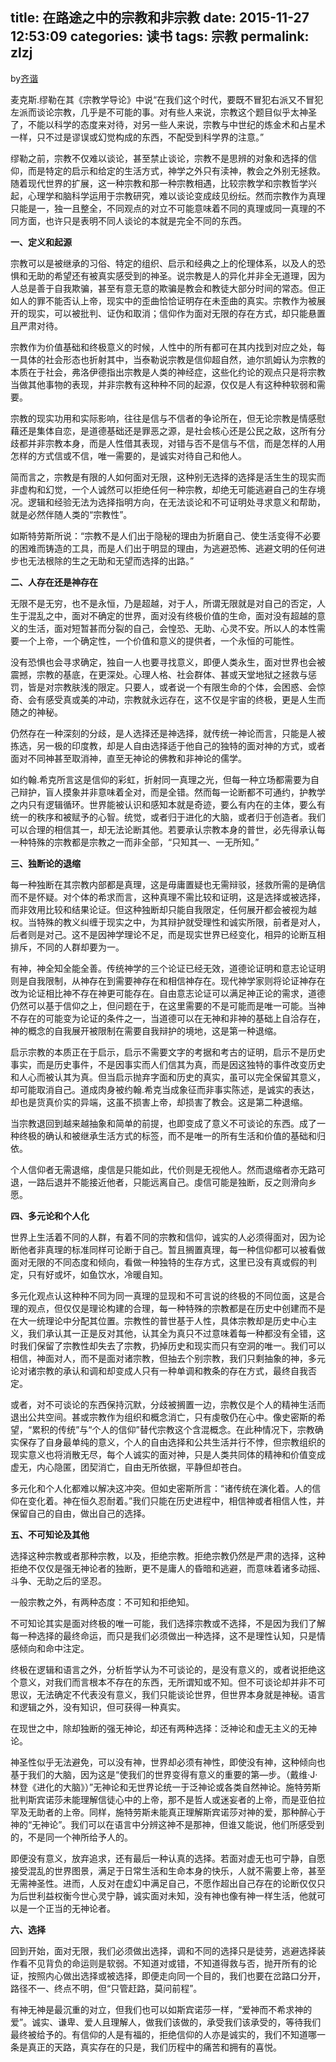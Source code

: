 title: 在路途之中的宗教和非宗教
date: 2015-11-27 12:53:09
categories: 读书
tags: 宗教
permalink: zlzj
---
by[齐谐](http://caute.net/about/)

麦克斯.缪勒在其《宗教学导论》中说“在我们这个时代，要既不冒犯右派又不冒犯左派而谈论宗教，几乎是不可能的事。对有些人来说，宗教这个题目似乎太神圣了，不能以科学的态度来对待，对另一些人来说，宗教与中世纪的炼金术和占星术一样，只不过是谬误或幻觉构成的东西，不配受到科学界的注意。”

缪勒之前，宗教不仅难以谈论，甚至禁止谈论，宗教不是思辨的对象和选择的信仰，而是特定的启示和给定的生活方式，神学之外只有渎神，教会之外别无拯救。随着现代世界的扩展，这一种宗教和那一种宗教相遇，比较宗教学和宗教哲学兴起，心理学和脑科学运用于宗教研究，难以谈论变成歧见纷纭。然而宗教作为真理只能是一，独一且整全，不同观点的对立不可能意味着不同的真理或同一真理的不同方面，也许只是表明不同人谈论的本就是完全不同的东西。
<!--more-->

**一、定义和起源**

宗教可以是被继承的习俗、特定的组织、启示和经典之上的伦理体系，以及人的恐惧和无助的希望还有被真实感受到的神圣。说宗教是人的异化并非全无道理，因为人总是善于自我欺骗，甚至有意无意的欺骗是教会和教徒大部分时间的常态。但正如人的罪不能否认上帝，现实中的歪曲恰恰证明存在未歪曲的真实。宗教作为被展开的现实，可以被批判、证伪和取消；信仰作为面对无限的存在方式，却只能悬置且严肃对待。

宗教作为价值基础和终极意义的时候，人性中的所有都可在其内找到对应之处，每一具体的社会形态也折射其中，当泰勒说宗教是信仰超自然，迪尔凯姆认为宗教的本质在于社会，弗洛伊德指出宗教是人类的神经症，这些化约论的观点只是将宗教当做其他事物的表现，并非宗教有这种种不同的起源，仅仅是人有这种种软弱和需要。

宗教的现实功用和实际影响，往往是信与不信者的争论所在，但无论宗教是情感慰藉还是集体自恋，是道德基础还是罪恶之源，是社会核心还是公民之敌，这所有分歧都并非宗教本身，而是人性借其表现，对错与否不是信与不信，而是怎样的人用怎样的方式信或不信，唯一需要的，是诚实对待自己和他人。

简而言之，宗教是有限的人如何面对无限，这种别无选择的选择是活生生的现实而非虚构和幻觉，一个人诚然可以拒绝任何一种宗教，却绝无可能逃避自己的生存境况。逻辑和经验无法为选择指明方向，在无法谈论和不可证明处寻求意义和帮助，就是必然伴随人类的“宗教性”。

如斯特劳斯所说：“宗教不是人们出于隐秘的理由为折磨自己、使生活变得不必要的困难而铸造的工具，而是人们出于明显的理由，为逃避恐怖、逃避文明的任何进步也无法根除的生之无助和无望而选择的出路。”

**二、人存在还是神存在**

无限不是无穷，也不是永恒，乃是超越，对于人，所谓无限就是对自己的否定，人生于混乱之中，面对不确定的世界，面对没有终极价值的生命，面对没有超越的意义的生活，面对短暂甚而分裂的自己，会惶恐、无助、心灵不安。所以人的本性需要一个上帝，一个确定性，一个价值和意义的提供者，一个永恒的可能性。

没有恐惧也会寻求确定，独自一人也要寻找意义，即便人类永生，面对世界也会被震撼，宗教的基底，在更深处。心理人格、社会群体、甚或天堂地狱之拯救与惩罚，皆是对宗教肤浅的限定。只要人，或者说一个有限生命的个体，会困惑、会惊奇、会有感受真或美的冲动，宗教就永远存在，这不仅是宇宙的终极，更是人生而随之的神秘。

仍然存在一种深刻的分歧，是人选择还是神选择，就传统一神论而言，只能是人被拣选，另一极的印度教，却是人自由选择适于他自己的独特的面对神的方式，或者面对不同神甚至取消神，直至无神论的佛教和非神论的儒学。

如约翰.希克所言这是信仰的彩虹，折射同一真理之光，但每一种立场都需要为自己辩护，盲人摸象并非意味着全对，而是全错。然而每一论断都不可通约，护教学之内只有逻辑循环。世界能被认识和感知本就是奇迹，要么有内在的主体，要么有统一的秩序和被赋予的心智。统觉，或者归于进化的大脑，或者归于创造者。我们可以合理的相信其一，却无法论断其他。若要承认宗教本身的普世，必先得承认每一种特殊的宗教都是宗教之一而非全部，“只知其一、一无所知。”

**三、独断论的退缩**

每一种独断在其宗教内部都是真理，这是毋庸置疑也无需辩驳，拯救所需的是确信而不是怀疑。对个体的希求而言，这种真理不需比较和证明，这是选择或被选择，而非效用比较和结果论证。但这种独断却只能自我限定，任何展开都会被视为越权。当特殊的教义纠缠于现实之中，为其辩护就受理性和诚实所限，前者是对人，后者则是对己。这不是因神学理论不足，而是现实世界已经变化，相异的论断互相排斥，不同的人群却要为一。

有神，神全知全能全善。传统神学的三个论证已经无效，道德论证明和意志论证明则是自我限制，从神存在到需要神存在和相信神存在。现代神学家则将论证神存在改为论证相比神不存在神更可能存在。自由意志论证可以满足神正论的需求，道德仍然可以基于信仰之上，但问题在于，在这里需要的不是可能而是唯一可能。当神不存在的可能变为论证的条件之一，当道德可以在无神和非神的基础上自洽存在，神的概念的自我展开被限制在需要自我辩护的境地，这是第一种退缩。

启示宗教的本质正在于启示，启示不需要文字的考据和考古的证明，启示不是历史事实，而是历史事件，不是因事实而人们信其为真，而是因这独特的事件改变历史和人心而被认其为真。但当启示抛弃字面和历史的真实，虽可以完全保留其意义，却可能取消自己。道成肉身被约翰.希克当成象征而非事实陈述，是诚实的表达，却也是货真价实的异端，这虽不损害上帝，却损害了教会。这是第二种退缩。

当宗教退回到越来越抽象和简单的前提，也即变成了意义不可谈论的东西。成了一种终极的确认和被继承生活方式的标签，而不是唯一的所有生活和价值的基础和归依。

个人信仰者无需退缩，虔信是只能如此，代价则是无视他人。然而退缩者亦无路可退，一路后退并不能接近他者，只能远离自己。虔信可能是独断，反之则滑向乡愿。

**四、多元论和个人化**

世界上生活着不同的人群，有着不同的宗教和信仰，诚实的人必须得面对，因为论断他者非真理的标准同样可论断于自己。暂且搁置真理，每一种信仰都可以被看做面对无限的不同态度和倾向，看做一种独特的生存方式，这里已没有真或假的判定，只有好或坏，如鱼饮水，冷暖自知。

多元化观点认这种种不同为同一真理的显现和不可言说的终极的不同位面，这是合理的观点，但仅仅是理论构建的合理，每一种特殊的宗教都是在历史中创建而不是在大一统理论中分配其位置。宗教性的普世基于人性，具体宗教却是历史中心主义，我们承认其一正是反对其他，认其全为真只不过意味着每一种都没有全错，这时我们保留了宗教性却失去了宗教，扔掉历史和现实而只有空洞的唯一。我们可以相信，神面对人，而不是面对诸宗教，但抽去个别宗教，我们只剩抽象的神，多元论对诸宗教的承认和调和却变成人只有一种单调和教条的存在方式，最终自我否定。

或者，对不可谈论的东西保持沉默，分歧被搁置一边，宗教仅是个人的精神生活而退出公共空间。甚或宗教作为组织和概念消亡，只有虔敬仍在心中。像史密斯的希望，“累积的传统”与“个人的信仰”替代宗教这个含混概念。在此种情况下，宗教确实保存了自身最单纯的意义，个人的自由选择和公共生活并行不悖，但宗教组织的现实意义也将消散无尽，每个人诚实的面对神，只是人类共同体的精神和价值变成虚无，内心隐匿，团契消亡，自由无所依据，平静但却苍白。

多元化和个人化都难以解决这冲突。但如史密斯所言：“诸传统在演化着。人的信仰在变化着。神在恒久忍耐着。”我们只能在历史进程中，相信神或者相信人性，并保留自己的自由，做出自己的选择。

**五、不可知论及其他**

选择这种宗教或者那种宗教，以及，拒绝宗教。拒绝宗教仍然是严肃的选择，这种拒绝不仅仅是强无神论者的独断，更不是庸人的昏暗和逃避，而意味着诸多动摇、斗争、无助之后的坚忍。

一般宗教之外，有两种态度：不可知和拒绝知。

不可知论其实是面对终极的唯一可能，我们选择宗教或不选择，不是因为我们了解每一种选择的最终命运，而只是我们必须做出一种选择，这不是理性认知，只是情感倾向和命中注定。

终极在逻辑和语言之外，分析哲学认为不可谈论的，是没有意义的，或者说拒绝这个意义，对我们而言根本不存在的东西，无所谓知或不知。但不可谈论却并非不可思议，无法确定不代表没有意义，我们只能谈论世界，但世界本身就是神秘。语言和逻辑之外，没有知识，但可获得一种真实。

在现世之中，除却独断的强无神论，却还有两种选择：泛神论和虚无主义的无神论。

神圣性似乎无法避免，可以没有神，世界却必须有神性，即使没有神，这种倾向也基于我们的大脑，因为这是“使我们的世界变得有意义的重要的第—步。（戴维·J·林登《进化的大脑》）”无神论和无世界论统一于泛神论或各类自然神论。施特劳斯批判斯宾诺莎未能理解信徒心中的上帝，那不是哲人或迷妄者的上帝，而是亚伯拉罕及无助者的上帝。同样，施特劳斯未能真正理解斯宾诺莎对神的爱，那种醉心于神的“无神论”。我们可以在语言中分辨这神不是那神，但谁又能说，他们所感受到的，不是同一个神所给予人的。

即便没有意义，放弃追求，还有最后一种认真的选择。若面对虚无也可宁静，自愿接受混乱的世界图景，满足于日常生活和生命本身的快乐，人就不需要上帝，甚至无需神圣性。进而，人反对在虚幻中满足自己，不愿作超出自己存在的论断仅仅只为后世利益权衡今世心灵宁静，诚实面对未知，没有神也像有神一样生活，他就可以是一个正当的无神论者。

**六、选择**

回到开始，面对无限，我们必须做出选择，调和不同的选择只是徒劳，逃避选择装作看不见背负的命运则是软弱。不知道对或错，不知道得救与否，抛开所有的论证，按照内心做出选择或被选择，即便走向同一个目的，我们也要在岔路口分开，路径不一、终点不明，但“只管赶路，莫问前程”。

有神无神是最沉重的对立，但我们也可以如斯宾诺莎一样，“爱神而不希求神的爱”。诚实、谦卑、爱人且理解人，做我们该做的，承受我们该承受的，等待我们最终被给予的。有信仰的人是有福的，拒绝信仰的人亦是诚实的，我们不知道哪一条是真正的天路，真实存在的只是，我们历程中的痛苦和拥有的喜悦。
